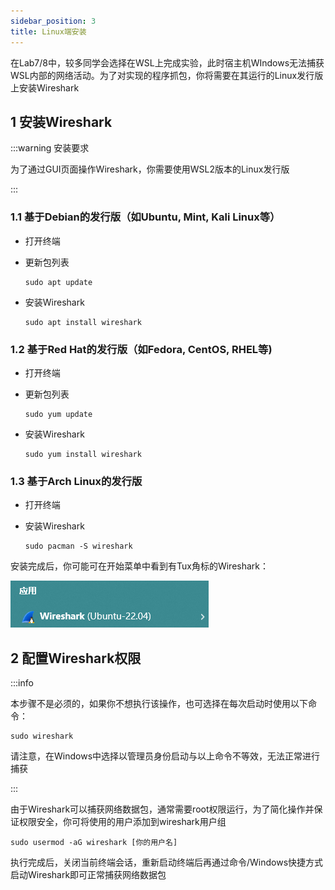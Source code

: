 ```yaml
---
sidebar_position: 3
title: Linux端安装
---
```


在Lab7/8中，较多同学会选择在WSL上完成实验，此时宿主机WIndows无法捕获WSL内部的网络活动。为了对实现的程序抓包，你将需要在其运行的Linux发行版上安装Wireshark

## 1 安装Wireshark

:::warning 安装要求

为了通过GUI页面操作Wireshark，你需要使用WSL2版本的Linux发行版

:::

### 1.1 基于Debian的发行版（如Ubuntu, Mint, Kali Linux等）

* 打开终端

* 更新包列表

  ```
  sudo apt update
  ```

* 安装Wireshark

  ```
  sudo apt install wireshark
  ```

### 1.2 基于Red Hat的发行版（如Fedora, CentOS, RHEL等)

* 打开终端

* 更新包列表

  ```
  sudo yum update
  ```

* 安装Wireshark

  ```
  sudo yum install wireshark
  ```

### 1.3 基于Arch Linux的发行版

* 打开终端

* 安装Wireshark

  ```
  sudo pacman -S wireshark
  ```

安装完成后，你可能可在开始菜单中看到有Tux角标的Wireshark：

![image-20240905025149526](img/image-20240905025149526.png)



## 2 配置Wireshark权限

:::info

本步骤不是必须的，如果你不想执行该操作，也可选择在每次启动时使用以下命令：

```
sudo wireshark
```

请注意，在Windows中选择以管理员身份启动与以上命令不等效，无法正常进行捕获

:::

由于Wireshark可以捕获网络数据包，通常需要root权限运行，为了简化操作并保证权限安全，你可将使用的用户添加到wireshark用户组

```
sudo usermod -aG wireshark [你的用户名]
```

执行完成后，关闭当前终端会话，重新启动终端后再通过命令/Windows快捷方式启动Wireshark即可正常捕获网络数据包